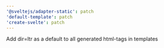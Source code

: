 ```yaml
---
'@sveltejs/adapter-static': patch
'default-template': patch
'create-svelte': patch
---
```


Add dir=ltr as a default to all generated html-tags in templates

